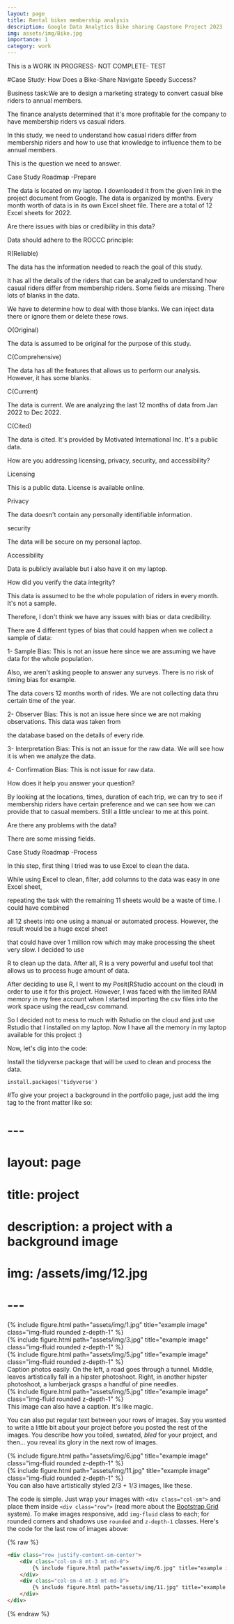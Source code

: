 ```yaml
---
layout: page
title: Rental bikes membership analysis
description: Google Data Analytics Bike sharing Capstone Project 2023
img: assets/img/Bike.jpg
importance: 1
category: work
---
```


This is a WORK IN PROGRESS- NOT COMPLETE- TEST

#Case Study: How Does a Bike-Share Navigate Speedy Success?


Business task:We are to design a marketing strategy to convert casual bike
riders to annual members.

The finance analysts determined that it's more profitable for the company to
have membership riders vs casual riders. 

In this study, we need to understand how casual riders differ from membership
riders and how to use that knowledge to influence them to be annual members. 

This is the question we need to answer.

Case Study Roadmap -Prepare

The data is located on my laptop. I downloaded it from the given link in the project document from Google.
The data is organized by months. Every month worth of data is in its own 
Excel sheet file. There are a total of 12 Excel sheets for 2022.


Are there issues with bias or credibility in this data?

Data should adhere to the ROCCC principle:

R(Reliable)

The data has the information needed to reach the goal of this study.

It has all the details of the riders that can be analyzed to understand how casual
riders differ from membership riders. Some fields are missing. There lots of blanks in the data. 

We have to determine how to deal with those blanks. We can inject data there or ignore them or delete these rows. 


O(Original)

The data is assumed to be original for the purpose of this study. 

C(Comprehensive)

The data has all the features that allows us to perform our analysis. However, it has some blanks.

C(Current)

The data is current. We are analyzing the last 12 months of data from Jan 2022 to Dec 2022.

C(Cited)

The data is cited. It's provided by Motivated International Inc. It's a public data.

How are you addressing licensing, privacy, security, and accessibility?

Licensing

This is a public data. License is available online.

Privacy

The data doesn't contain any personally identifiable information.

security

The data will be secure on my personal laptop.

Accessibility

Data is publicly available but i also have it on my laptop.

How did you verify the data integrity?






This data is assumed to be the whole population of riders in every month. It's not a sample.

Therefore, I don't think we have any issues with bias or data credibility.

There are 4 different types of bias that could happen when we collect a sample of data:

1- Sample Bias: This is not an issue here since we are assuming we have data for the whole population. 

Also, we aren't asking people to answer any surveys. There is no risk of timing bias for example.

The data covers 12 months worth of rides. We are not collecting data thru certain time of the year.

2- Observer Bias: This is not an issue here since we are not making observations. This data was taken from 

the database based on the details of every ride.

3- Interpretation Bias: This is not an issue for the raw data. We will see how it is when we analyze the data.

4- Confirmation Bias: This is not issue for raw data. 


How does it help you answer your question?

By looking at the locations, times, duration of each trip, we can try to see if membership riders have certain preference and we can see how we can provide that to casual members. Still a little unclear to me at this point.

Are there any problems with the data?

There are some missing fields. 


Case Study Roadmap -Process

In this step, first thing I tried was to use Excel to clean the data. 

While using Excel to clean, filter, add columns to the data was easy in one Excel sheet, 

repeating the task with the remaining 11 sheets would be a waste of time. I could have combined

all 12 sheets into one using a manual or automated process. However, the result would be a huge excel sheet

that could have over 1 million row which may make processing the sheet very slow. I decided to use

R to clean up the data. After all, R is a very powerful and useful tool that allows us to process huge 
amount of data. 

After deciding to use R, I went to my Posit(RStudio account on the cloud) in order to use it for this project. However, I was faced with the limited RAM memory in my free account when I started importing
the csv files into the work space using the read_csv command.

So I decided not to mess to much with Rstudio on the cloud and just use Rstudio that I installed on my laptop. Now I have all the memory in my laptop available for this project :)

Now, let's dig into the code:

Install the tidyverse package that will be used to clean and process the data.

```{r}
install.packages('tidyverse')
```






#To give your project a background in the portfolio page, just add the img tag to the front matter like so:

#    ---
#    layout: page
#    title: project
#    description: a project with a background image
#    img: /assets/img/12.jpg
#    ---

<div class="row">
    <div class="col-sm mt-3 mt-md-0">
        {% include figure.html path="assets/img/1.jpg" title="example image" class="img-fluid rounded z-depth-1" %}
    </div>
    <div class="col-sm mt-3 mt-md-0">
        {% include figure.html path="assets/img/3.jpg" title="example image" class="img-fluid rounded z-depth-1" %}
    </div>
    <div class="col-sm mt-3 mt-md-0">
        {% include figure.html path="assets/img/5.jpg" title="example image" class="img-fluid rounded z-depth-1" %}
    </div>
</div>
<div class="caption">
    Caption photos easily. On the left, a road goes through a tunnel. Middle, leaves artistically fall in a hipster photoshoot. Right, in another hipster photoshoot, a lumberjack grasps a handful of pine needles.
</div>
<div class="row">
    <div class="col-sm mt-3 mt-md-0">
        {% include figure.html path="assets/img/5.jpg" title="example image" class="img-fluid rounded z-depth-1" %}
    </div>
</div>
<div class="caption">
    This image can also have a caption. It's like magic.
</div>

You can also put regular text between your rows of images.
Say you wanted to write a little bit about your project before you posted the rest of the images.
You describe how you toiled, sweated, *bled* for your project, and then... you reveal its glory in the next row of images.


<div class="row justify-content-sm-center">
    <div class="col-sm-8 mt-3 mt-md-0">
        {% include figure.html path="assets/img/6.jpg" title="example image" class="img-fluid rounded z-depth-1" %}
    </div>
    <div class="col-sm-4 mt-3 mt-md-0">
        {% include figure.html path="assets/img/11.jpg" title="example image" class="img-fluid rounded z-depth-1" %}
    </div>
</div>
<div class="caption">
    You can also have artistically styled 2/3 + 1/3 images, like these.
</div>


The code is simple.
Just wrap your images with `<div class="col-sm">` and place them inside `<div class="row">` (read more about the <a href="https://getbootstrap.com/docs/4.4/layout/grid/">Bootstrap Grid</a> system).
To make images responsive, add `img-fluid` class to each; for rounded corners and shadows use `rounded` and `z-depth-1` classes.
Here's the code for the last row of images above:

{% raw %}
```html
<div class="row justify-content-sm-center">
    <div class="col-sm-8 mt-3 mt-md-0">
        {% include figure.html path="assets/img/6.jpg" title="example image" class="img-fluid rounded z-depth-1" %}
    </div>
    <div class="col-sm-4 mt-3 mt-md-0">
        {% include figure.html path="assets/img/11.jpg" title="example image" class="img-fluid rounded z-depth-1" %}
    </div>
</div>
```
{% endraw %}